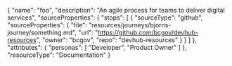 {
  "name": "foo",
  "description": "An agile process for teams to deliver digital services",
  "sourceProperties": {
    "stops": [
      { 
          "sourceType": "github",
          "sourceProperties":
            { 
              "file": "resources/journeys/bjorns-journey/something.md",
              "url": "https://github.com/bcgov/devhub-resources", 
              "owner": "bcgov", 
              "repo": "devhub-resources"
            }
        }
    ]
  },
  "attributes": {
    "personas": [
      "Developer",
      "Product Owner"
    ]
  },
  "resourceType": "Documentation"
}
